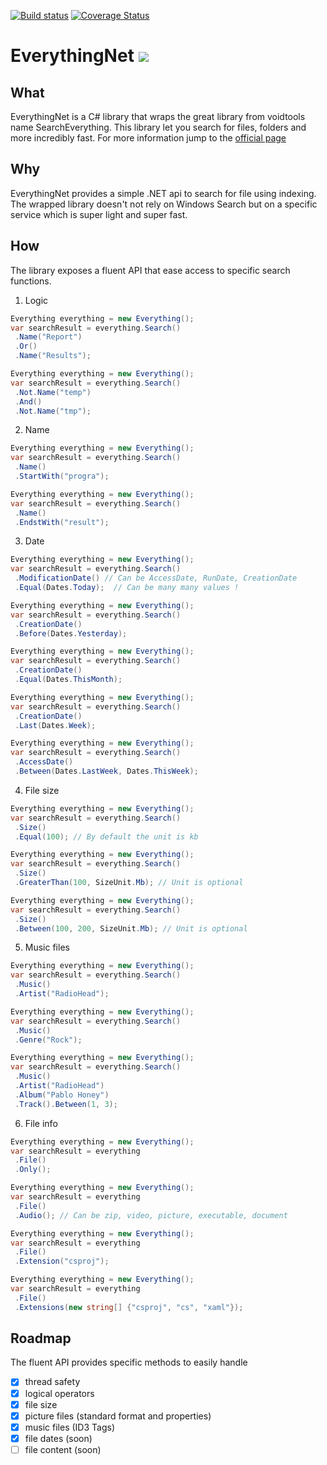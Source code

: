 [![Build status](https://ci.appveyor.com/api/projects/status/dosd2rd023jgl8at/branch/master?svg=true)](https://ci.appveyor.com/project/ju2pom/everythingnet/branch/query)
[![Coverage Status](https://coveralls.io/repos/github/ju2pom/EverythingNet/badge.svg?branch=Query)](https://coveralls.io/github/ju2pom/EverythingNet?branch=Query)

# EverythingNet ![](http://www.voidtools.com/forum/styles/prosilver/theme/images/site_logo.gif)

## What

EverythingNet is a C# library that wraps the great library from voidtools name SearchEverything.
This library let you search for files, folders and more incredibly fast.
For more information jump to the [official page](https://www.voidtools.com/)

## Why

EverythingNet provides a simple .NET api to search for file using indexing. The wrapped library doesn't not rely on Windows Search but on a specific service which is super light and super fast.

## How

The library exposes a fluent API that ease access to specific search functions.

1. Logic

```csharp
Everything everything = new Everything();
var searchResult = everything.Search()
 .Name("Report")
 .Or()
 .Name("Results");
```

```csharp
Everything everything = new Everything();
var searchResult = everything.Search()
 .Not.Name("temp")
 .And()
 .Not.Name("tmp");
```

2. Name

```csharp
Everything everything = new Everything();
var searchResult = everything.Search()
 .Name()
 .StartWith("progra");
```


```csharp
Everything everything = new Everything();
var searchResult = everything.Search()
 .Name()
 .EndstWith("result");
```

3. Date

```csharp
Everything everything = new Everything();
var searchResult = everything.Search()
 .ModificationDate() // Can be AccessDate, RunDate, CreationDate
 .Equal(Dates.Today);  // Can be many many values !
```

```csharp
Everything everything = new Everything();
var searchResult = everything.Search()
 .CreationDate()
 .Before(Dates.Yesterday);
```

```csharp
Everything everything = new Everything();
var searchResult = everything.Search()
 .CreationDate()
 .Equal(Dates.ThisMonth);
```

```csharp
Everything everything = new Everything();
var searchResult = everything.Search()
 .CreationDate()
 .Last(Dates.Week);
```

```csharp
Everything everything = new Everything();
var searchResult = everything.Search()
 .AccessDate()
 .Between(Dates.LastWeek, Dates.ThisWeek);
```

4. File size

```csharp
Everything everything = new Everything();
var searchResult = everything.Search()
 .Size()
 .Equal(100); // By default the unit is kb
```

```csharp
Everything everything = new Everything();
var searchResult = everything.Search()
 .Size()
 .GreaterThan(100, SizeUnit.Mb); // Unit is optional
```

```csharp
Everything everything = new Everything();
var searchResult = everything.Search()
 .Size()
 .Between(100, 200, SizeUnit.Mb); // Unit is optional
```

5. Music files

```csharp
Everything everything = new Everything();
var searchResult = everything.Search()
 .Music()
 .Artist("RadioHead");
```

```csharp
Everything everything = new Everything();
var searchResult = everything.Search()
 .Music()
 .Genre("Rock");
```

```csharp
Everything everything = new Everything();
var searchResult = everything.Search()
 .Music()
 .Artist("RadioHead")
 .Album("Pablo Honey")
 .Track().Between(1, 3);
```

6. File info

```csharp
Everything everything = new Everything();
var searchResult = everything
 .File()
 .Only();
```

```csharp
Everything everything = new Everything();
var searchResult = everything
 .File()
 .Audio(); // Can be zip, video, picture, executable, document
```

```csharp
Everything everything = new Everything();
var searchResult = everything
 .File()
 .Extension("csproj");
```

```csharp
Everything everything = new Everything();
var searchResult = everything
 .File()
 .Extensions(new string[] {"csproj", "cs", "xaml"});
```

## Roadmap

The fluent API provides specific methods to easily handle
- [x] thread safety
- [x] logical operators
- [x] file size
- [x] picture files (standard format and properties)
- [x] music files (ID3 Tags)
- [x] file dates (soon)
- [ ] file content (soon)

